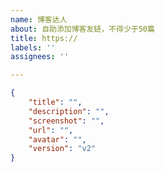 ```yaml
---
name: 博客达人
about: 自助添加博客友链，不得少于50篇
title: https://
labels: ''
assignees: ''

---
```

<!-- 请在双引号中填写 -->
```json
{
    "title": "",
    "description": "",
    "screenshot": "",
    "url": "",
    "avatar": "",
    "version": "v2"
}
```
